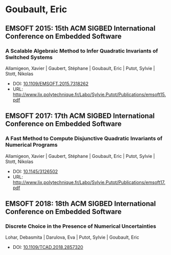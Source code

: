 # Goubault, Eric

## EMSOFT 2015: 15th ACM SIGBED International Conference on Embedded Software

### A Scalable Algebraic Method to Infer Quadratic Invariants of Switched Systems
Allamigeon, Xavier | Gaubert, Stéphane | Goubault, Eric | Putot, Sylvie | Stott, Nikolas
* DOI: [10.1109/EMSOFT.2015.7318262](https://doi.org/10.1109/EMSOFT.2015.7318262)
* URL: <http://www.lix.polytechnique.fr/Labo/Sylvie.Putot/Publications/emsoft15.pdf>

## EMSOFT 2017: 17th ACM SIGBED International Conference on Embedded Software

### A Fast Method to Compute Disjunctive Quadratic Invariants of Numerical Programs
Allamigeon, Xavier | Gaubert, Stéphane | Goubault, Eric | Putot, Sylvie | Stott, Nikolas
* DOI: [10.1145/3126502](https://doi.org/10.1145/3126502)
* URL: <http://www.lix.polytechnique.fr/Labo/Sylvie.Putot/Publications/emsoft17.pdf>

## EMSOFT 2018: 18th ACM SIGBED International Conference on Embedded Software

### Discrete Choice in the Presence of Numerical Uncertainties
Lohar, Debasmita | Darulova, Eva | Putot, Sylvie | Goubault, Eric
* DOI: [10.1109/TCAD.2018.2857320](https://doi.org/10.1109/TCAD.2018.2857320)

